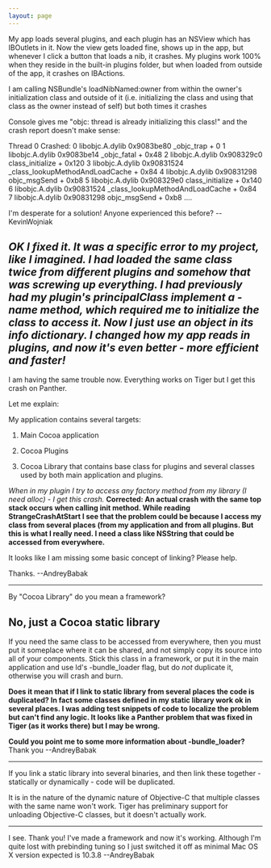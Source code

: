 ```yaml
---
layout: page
---
```




My app loads several plugins, and each plugin has an NSView which has IBOutlets in it. Now the view gets loaded fine, shows up in the app, but whenever I click a button that loads a nib, it crashes. My plugins work 100% when they reside in the built-in plugins folder, but when loaded from outside of the app, it crashes on IBActions.

I am calling NSBundle's loadNibNamed:owner from within the owner's initialization class and outside of it (i.e. initializing the class and using that class as the owner instead of self) but both times it crashes

Console gives me "objc: thread is already initializing this class!" and the crash report doesn't make sense:
    
Thread 0 Crashed:
0   libobjc.A.dylib          	0x9083be80 _objc_trap + 0
1   libobjc.A.dylib          	0x9083be14 _objc_fatal + 0x48
2   libobjc.A.dylib          	0x908329c0 class_initialize + 0x120
3   libobjc.A.dylib          	0x90831524 _class_lookupMethodAndLoadCache + 0x84
4   libobjc.A.dylib          	0x90831298 objc_msgSend + 0xb8
5   libobjc.A.dylib          	0x908329e0 class_initialize + 0x140
6   libobjc.A.dylib          	0x90831524 _class_lookupMethodAndLoadCache + 0x84
7   libobjc.A.dylib          	0x90831298 objc_msgSend + 0xb8
....


I'm desperate for a solution! Anyone experienced this before? --KevinWojniak

*OK I fixed it. It was a specific error to my project, like I imagined. I had loaded the same class twice from different plugins and somehow that was screwing up everything. I had previously had my plugin's principalClass implement a -name method, which required me to initialize the class to access it. Now I just use an object in its info dictionary. I changed how my app reads in plugins, and now it's even better - more efficient and faster!*
----
I am having the same trouble now. Everything works on Tiger but I get this crash on Panther.

Let me explain:

My application contains several targets:

1. Main Cocoa application

2. Cocoa Plugins

3. Cocoa Library that contains base class for plugins and several classes used by both main application and plugins.


*When in my plugin I try to access any factory method from my library (I need alloc) - I get this crash.*
**Corrected: An actual crash with the same top stack occurs when calling init method. While reading StrangeCrashAtStart I see that the problem could be because I access my class from several places (from my application and from all plugins. But this is what I really need. I need a class like NSString that could be accessed from everywhere.**

It looks like I am missing some basic concept of linking? Please help.

Thanks. --AndreyBabak

----

By "Cocoa Library" do you mean a framework?

**No, just a Cocoa static library**
----

If you need the same class to be accessed from everywhere, then you must put it someplace where it can be shared, and not simply copy its source into all of your components. Stick this class in a framework, or put it in the main application and use ld's     -bundle_loader flag, but do *not* duplicate it, otherwise you will crash and burn.

**Does it mean that if I link to static library from several places the code is duplicated? In fact some classes defined in my static library work ok in several places. I was adding test snippets of code to localize the problem but can't find any logic. It looks like a Panther problem that was fixed in Tiger (as it works there) but I may be wrong.**

**Could you point me to some more information about -bundle_loader?** Thank you --AndreyBabak

----

If you link a static library into several binaries, and then link these together - statically or dynamically - code will be duplicated.

It is in the nature of the dynamic nature of Objective-C that multiple classes with the same name won't work. Tiger has preliminary support for unloading Objective-C classes, but it doesn't actually work.

----

I see. Thank you! I've made a framework and now it's working. Although I'm quite lost with prebinding tuning so I just switched it off as minimal Mac OS X version expected is 10.3.8 --AndreyBabak
